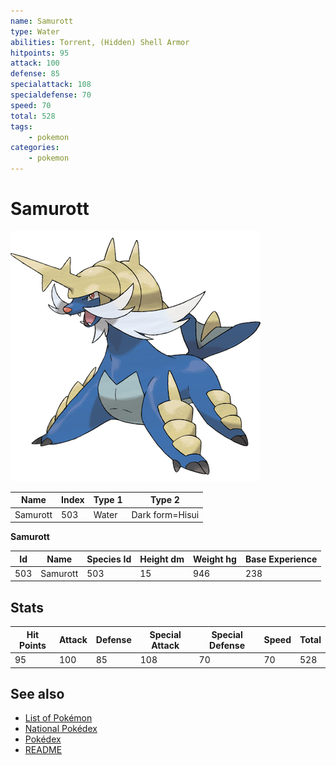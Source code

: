 ```yaml
---
name: Samurott
type: Water
abilities: Torrent, (Hidden) Shell Armor
hitpoints: 95
attack: 100
defense: 85
specialattack: 108
specialdefense: 70
speed: 70
total: 528
tags:
    - pokemon
categories:
    - pokemon
---
```


# Samurott


![Samurott](images/503.png)

| **Name** | **Index** | **Type 1** | **Type 2** |
|----|----|----|----|
| Samurott | 503 | Water | Dark form=Hisui  |

**Samurott** 




| **Id** | **Name** | **Species Id** | **Height dm** | **Weight hg** | **Base Experience** |
|--------|----------|----------------|------------|------------|---------------------|
| 503 | Samurott | 503 | 15 | 946 | 238 |



## Stats

| **Hit Points** | **Attack** | **Defense** | **Special Attack** | **Special Defense** | **Speed** | **Total** |
|----------------|------------|-------------|--------------------|---------------------|-----------|-----------|
| 95 | 100 | 85 | 108 | 70 | 70 | 528 |

## See also

- [List of Pokémon](../pokemon.md)
- [National Pokédex](../national_pokedex.md)
- [Pokédex](../pokedex.md)
- [README](../README.md)

